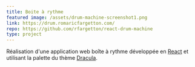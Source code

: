 ```yaml
---
title: Boite à rythme
featured image: /assets/drum-machine-screenshot1.png
link: https://drum.romaricfargetton.com/
repo: https://github.com/rfargetton/react-drum-machine
type: project
---
```

Réalisation d'une application web boîte à rythme développée en [React](https://fr.reactjs.org/) et utilisant la palette du thème [Dracula](https://draculatheme.com/).